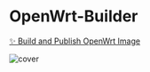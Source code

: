 # OpenWrt-Builder

[✨ Build and Publish OpenWrt Image](https://github.com/AzimsTech/OpenWrt-Builder/actions/workflows/build.yml)

![cover](https://github.com/user-attachments/assets/6aeb24b7-92ec-4251-84fa-59e5a552daa6)
